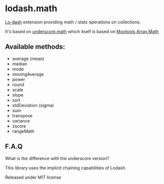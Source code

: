 lodash.math
===========

[Lo-dash](http://lodash.com) extension providing math / stats operations on collections.

It's based on [underscore.math](https://github.com/Delapouite/underscore.math) which itself is based on [Mootools Array.Math](https://github.com/arian/Array.Math)

## Available methods:

- average (mean)
- median
- mode
- movingAverage
- power
- round
- scale
- slope
- sort
- stdDeviation (sigma)
- sum
- transpose
- variance
- zscore
- rangeMath

## F.A.Q

What is the difference with the underscore version?

This library uses the implicit chaining capabilities of Lodash.


Released under MIT license
